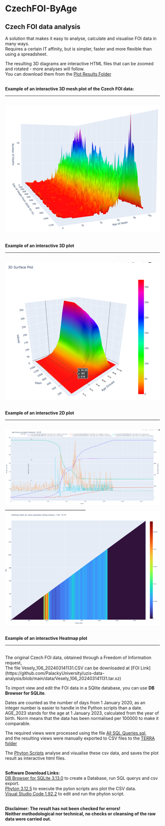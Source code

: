 # CzechFOI-ByAge

## Czech FOI data analysis

A solution that makes it easy to analyse, calculate and visualise FOI data in many ways.  
Requires a certain IT affinity, but is simpler, faster and more flexible than using a spreadsheet.

The resulting 3D diagrams are interactive HTML files that can be zoomed and rotated - more analyses will follow. 
<br>You can download them from the [Plot Results Folder](https://github.com/gitfrid/CzechFOI-ByAge/tree/main/Plot%20Results)

<br>**Example of an interactive 3D mesh plot of the Czech FOI data:**
<br>
_________________________________________
<br>
<img src=https://github.com/gitfrid/CzechFOI-ByAge/blob/37b8e8bbc23a9949b6cb0ed07e2ecf2f689873fd/Plot%20Results/AH)%203D%20Surface%20mesh%20AGE_2023_DAYS_D_NUM_D/AH)%203D%20Surface%20mesh%20AGE_2023_DAYS_D_NUM_D.png width="600" height="auto">
<br>

<br>**Example of an interactive 3D plot**
<br>
_________________________________________
<br>
<img src="https://github.com/gitfrid/CzechFOI-ByAge/blob/34c018493dfc44892c4002d602790e891eafd7f8/Plot%20Results/AH)%203d%20surface%20PVT_CUM_NUM_UVX_D/AH)%203d%20surface%20PVT_CUM_NUM_UVX_D.png" width="600" height="auto">
<br>

<br>**Example of an interactive 2D plot**
<br>
_________________________________________
<br>
<img src="https://github.com/gitfrid/CzechFOI-ByAge/blob/1438e171e38ca18246cbe914efbf8c931cceed6d/Plot%20Results/AE)%202D%203Axis%201Derivat%20norm%20PVT_CUM_NUM_D_NORM%20PVT_CUM_NUM/AE)%202D%203Axis%201Derivat%20norm%20PVT_CUM_NUM_D_NORM%20PVT_CUM_NUM.png" width="600" height="auto">
<br>
_________________________________________
<br>
<img src="https://github.com/gitfrid/CzechFOI-ByAge/blob/5cace16ef4ce7db3783468ca753fed47f0b65fd6/Plot%20Results/AQ)%20PVT%20D%20div%20mean%20population%20moving%20window%20PVT_CUM_NUM_VX%20PVT_CUM_NUM_VX_D%20WND_7/AQ)%20PVT%20D%20div%20mean%20population%20moving%20window%20PVT_CUM_NUM_VX%20PVT_CUM_NUM_VX_D%20WND_7_75-79.png" width="600" height="auto">
<br>

<br>**Example of an interactive Heatmap plot**
<br>
_________________________________________
<br>
The original Czech FOI data, obtained through a Freedom of Information request, 
<br>The file Vesely_106_202403141131.CSV can be downloaded at [FOI Link](https://github.com/PalackyUniversity/uzis-data-analysis/blob/main/data/Vesely_106_202403141131.tar.xz)

To import view and edit the FOI data in a SQlite database, you can use **DB Browser for SQLite**.

Dates are counted as the number of days from 1 January 2020, as an integer number is easier to handle in the Python scripts than a date.
AGE_2023 stands for the age at 1 January 2023, calculated from the year of birth. Norm means that the data has been normalised per 100000 to make it comparable.

The required views were processed using the file [All SQL Queries.sql](https://github.com/gitfrid/CzechFOI-ByAge/blob/main/SQLQueries/All%20SQL%20Queries.sql), 
<br>and the resulting views were manually exported to CSV files to the [TERRA folder](https://github.com/gitfrid/CzechFOI-ByAge/tree/main/TERRA) 

The [Phyton Scripts](https://github.com/gitfrid/CzechFOI-ByAge/tree/main/Py%20Scripts) analyse and visualise these csv data, and saves the plot result as interactive html files.

<br>**Software Download Links:**
<br>[DB Browser for SQLite 3.13.0](https://sqlitebrowser.org/dl/) to create a Database, run SQL querys and csv export.
<br>[Phyton 3.12.5](https://www.python.org/downloads/) to execute the pyton scripts ans plot the CSV data. 
<br>[Visual Studio Code 1.92.2](https://code.visualstudio.com/download) to edit and run the phyton script.

<br>**Disclaimer: The result has not been checked for errors!
<br>Neither methodological nor technical, no checks or cleansing of the raw data were carried out.** 


